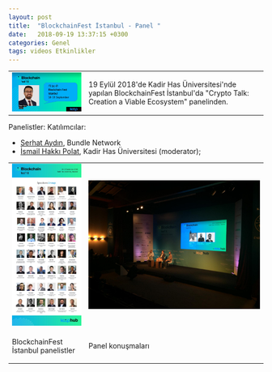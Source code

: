```yaml
---
layout: post
title:  "BlockchainFest İstanbul - Panel "
date:   2018-09-19 13:37:15 +0300
categories: Genel
tags: videos Etkinlikler
---
```


<table><tr><td style="width:30%">
   <img src="/assets/blockchain_fest_istanbul.jpg">
</td>
<td style="width:70%">
<p>
19 Eylül 2018'de Kadir Has Üniversitesi'nde yapılan BlockchainFest İstanbul'da "Crypto Talk: Creation a Viable Ecosystem" panelinden. 
</p>
</td></tr></table>

Panelistler: 
Katılımcılar: 
- [Serhat Aydın](https://twitter.com/srht_aydn_82), Bundle Network
- [İsmail Hakkı Polat](https://twitter.com/ismailhpolat), Kadir Has Üniversitesi (moderator); 

<table><tr><td style="width:30%">
<a href="/genel/2018-09-19-BlockchainFest-Istanbul.html"><img src="/assets/blockchain_fest_istanbul_roster.jpg">
</a></td>
<td style="width:70%">
<a href="/genel/2018-09-19-BlockchainFest-Istanbul.html"><img src="/assets/blockchain_fest_panel.jpg">
   </td></tr>
<tr><td style="width:30%">
<p>
BlockchainFest İstanbul panelistler
</p></td>
<td style="width:70%">
<p>
Panel konuşmaları 
</p>
</td></tr>
</table>

 
